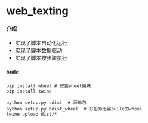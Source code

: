 # web_texting

#### 介绍

* 实现了脚本自动化运行
* 实现了脚本数据驱动
* 实现了脚本按步骤执行

#### build
```
pip install wheel # 安装wheel模块
pip install twine

python setup.py sdist  # 源码包
python setup.py bdist_wheel  # 打包为无需build的wheel
twine upload dist/*
```
